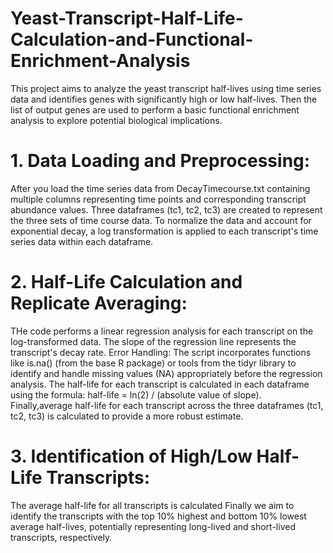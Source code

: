 # Yeast-Transcript-Half-Life-Calculation-and-Functional-Enrichment-Analysis
This project aims to analyze the yeast transcript half-lives using time series data and identifies genes with significantly high or low half-lives. Then the list of output genes are used to perform a basic functional enrichment analysis to explore potential biological implications.

# 1. Data Loading and Preprocessing: 
After you load the time series data from DecayTimecourse.txt containing multiple columns representing time points and corresponding transcript abundance values.
Three dataframes (tc1, tc2, tc3) are created to represent the three sets of time course data.
To normalize the data and account for exponential decay, a log transformation is applied to each transcript's time series data within each dataframe.

# 2. Half-Life Calculation and Replicate Averaging:

THe code performs a linear regression analysis for each transcript on the log-transformed data.
The slope of the regression line represents the transcript's decay rate.
Error Handling: The script incorporates functions like is.na() (from the base R package) or tools from the tidyr library to identify and handle missing values (NA) appropriately before the regression analysis.
The half-life for each transcript is calculated in each dataframe using the formula: half-life = ln(2) / (absolute value of slope).
Finally,average half-life for each transcript across the three dataframes (tc1, tc2, tc3) is calculated to provide a more robust estimate.

# 3. Identification of High/Low Half-Life Transcripts:

The average half-life for all transcripts is calculated
Finally we aim to identify the transcripts with the top 10% highest and bottom 10% lowest average half-lives, potentially representing long-lived and short-lived transcripts, respectively.
